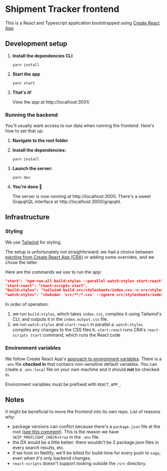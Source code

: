 # Shipment Tracker frontend

This is a React and Typescript application bootstrapped using [Create React App](https://create-react-app.dev/)

## Development setup

1. **Install the dependencies CLI**

   ```shell
   yarn install

   ```

2. **Start the app**

   ```shell
   yarn start
   ```

3. **That's it!**

   View the app at http://localhost:3001/

### Running the backend

You'll usually want access to our data when running the frontend. Here's how to set that up:

1. **Navigate to the root folder**
2. **Install the dependencies:**

   ```shell
   yarn install

   ```

3. **Launch the server:**

   ```shell
   yarn dev

   ```

4. **You're done 🎉**

   The server is now running at http://localhost:3000. There's a sweet GrapqhQL interface at http://localhost:3000/grapqhl.

## Infrastructure

### Styling

We use [Tailwind](https://tailwindcss.com/) for styling.

The setup is unfortunately not straighforward: we had a choice between [ejecting from Create React App (CRA)](https://create-react-app.dev/docs/available-scripts/#npm-run-eject) or adding some overrides, and we chose the latter.

Here are the commands we use to run the app:

```json
"start": "npm-run-all build:styles --parallel watch:styles start:react",
"start:react": "react-scripts start",
"build:styles": "tailwind build src/stylesheets/index.css -o src/stylesheets/index.output.css",
"watch:styles": "chokidar 'src/**/*.css' --ignore src/stylesheets/index.output.css -c 'npm run build:styles'",
```

In order of operation:

1. we run `build:styles`, which takes `index.css`, compiles it using Tailwind's CLI, and outputs it in the `index.output.css` file.
2. we run `watch:styles` and `start:react` in parallel
   a. `watch:styles` compiles any changes to the CSS files
   b. `start:react` runs CRA's `react-scripts start` command, which runs the React code

### Environment variables

We follow Create React App's [approach to environment variables](https://create-react-app.dev/docs/adding-custom-environment-variables/#adding-development-environment-variables-in-env). There is a `.env` file **checked in** that contains non-sensitive default variables. You can create a `.env.local` file on your own machine and it should **not** be checked in.

Environment variables must be prefixed with `REACT_APP_`.

## Notes

It might be beneficial to move the frontend into its own repo. List of reasons why:

- package versions can conflict because there's a `package.json` file at the root ([see this comment](https://github.com/facebook/create-react-app/issues/1795#issuecomment-357353472)). This is the reason we have `SKIP_PREFLIGHT_CHECK=true` in the `.env` file.
- the DX would be a little better: there wouldn't be 2 package.json files in every search results, etc.
- if we host on Netlify, we'll be billed for build-time for every push to `saga`, even when it's only backend changes.
- `react-scripts` doesn't support looking outside the `/src` directory.
